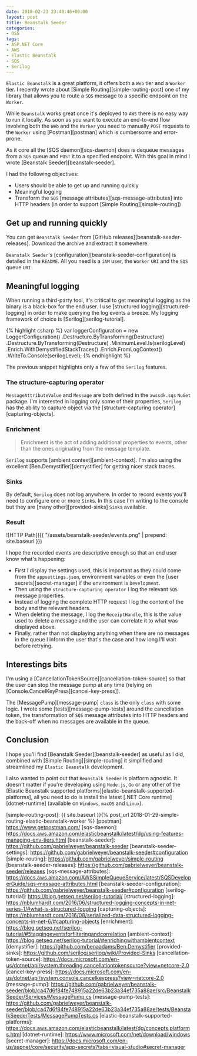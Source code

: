 ```yaml
---
date: 2018-02-23 23:40:46+00:00
layout: post
title: Beanstalk Seeder
categories:
- OSS
tags:
- ASP.NET Core
- AWS
- Elastic Beanstalk
- SQS
- Serilog
---
```


`Elastic Beanstalk` is a great platform, it offers both a `Web` tier and a `Worker` tier. I recently wrote about [Simple Routing][simple-routing-post] one of my library that allows you to route a `SQS` message to a specific endpoint on the `Worker`.

While `Beanstalk` works great once it's deployed to `AWS` there is no easy way to run it locally. As soon as you want to execute an end-to-end flow involving both the `Web` and the `Worker` you need to manually `POST` requests to the `Worker` using [Postman][postman] which is cumbersome and error-prone.

As it core all the [SQS daemon][sqs-daemon] does is dequeue messages from a `SQS` queue and `POST` it to a specified endpoint. With this goal in mind I wrote [Beanstalk Seeder][beanstalk-seeder].<!--more-->

I had the following objectives:

- Users should be able to get up and running quickly
- Meaningful logging
- Transform the `SQS` [message attributes][sqs-message-attributes] into HTTP headers (in order to support [Simple Routing][simple-routing])

## Get up and running quickly

You can get `Beanstalk Seeder` from [GitHub releases][beanstalk-seeder-releases]. Download the archive and extract it somewhere.

`Beanstalk Seeder`'s [configuration][beanstalk-seeder-configuration] is detailed in the `README`. All you need is a `iAM` user, the `Worker` `URI` and the `SQS` queue `URI.`

## Meaningful logging

When running a third-party tool, it's critical to get meaningful logging as the binary is a black-box for the end user. I use [structured logging][structured-logging] in order to make querying the log events a breeze. My logging framework of choice is [Serilog][serilog-tutorial].

{% highlight csharp %}
var loggerConfiguration = new LoggerConfiguration()
    .Destructure.ByTransforming<MessageAttributeValue>(Destructure)
    .Destructure.ByTransforming<Message>(Destructure)
    .MinimumLevel.Is(serilogLevel)
    .Enrich.WithDemystifiedStackTraces()
    .Enrich.FromLogContext()
    .WriteTo.Console(serilogLevel);
{% endhighlight %}

The previous snippet highlights only a few of the `Serilog` features.

### The structure-capturing operator

`MessageAttributeValue` and `Message` are both defined in the `awssdk.sqs` `NuGet` package. I'm interested in logging only some of their properties, `Serilog` has the ability to capture object via the [structure-capturing operator][capturing-objects].

### Enrichment

> Enrichment is the act of adding additional properties to events, other than the ones originating from the message template.

`Serilog` supports [ambient context][ambient-context]. I'm also using the excellent [Ben.Demystifier][demystifier] for getting nicer stack traces.

### Sinks

By default, `Serilog` does not log anywhere. In order to record events you'll need to configure one or more `Sink`s. In this case I'm writing to the console but they are [many other][provided-sinks] `Sink`s available.

### Result

![HTTP Path]({{ "/assets/beanstalk-seeder/events.png" | prepend: site.baseurl }})

I hope the recorded events are descriptive enough so that an end user know what's happening:

- First I display the settings used, this is important as they could come from the `appsettings.json`, environment variables or even the [user secrets][secret-manager] if the environment is `Development`.
- Then using the `structure-capturing operator` I log the relevant `SQS` message properties.
- Instead of logging the complete HTTP request I log the content of the body and the relevant headers.
- When deleting the message, I log the `ReceiptHandle`, this is the value used to delete a message and the user can correlate it to what was displayed above.
- Finally, rather than not displaying anything when there are no messages in the queue I inform the user that's the case and how long I'll wait before retrying.

## Interestings bits

I'm using a [CancellationTokenSource][cancellation-token-source] so that the user can stop the message pump at any time (relying on [Console.CancelKeyPress][cancel-key-press]).

The [MessagePump][message-pump] `class` is the only `class` with some logic. I wrote some [tests][message-pump-tests] around the cancellation token, the transformation of `SQS` message attributes into HTTP headers and the back-off when no messages are available in the queue.

## Conclusion

I hope you'll find [Beanstalk Seeder][beanstalk-seeder] as useful as I did, combined with [Simple Routing][simple-routing] it simplified and streamlined my `Elastic Beanstalk` development.

I also wanted to point out that `Beanstalk Seeder` is platform agnostic. It doesn't matter if you're developing using `Node.js`, `Go` or any other of the [Elastic Beanstalk supported platforms][elastic-beanstalk-supported-platforms], all you need to do is install the latest [.NET Core runtime][dotnet-runtime] (available on `Windows`, `macOS` and `Linux`).

[simple-routing-post]: {{ site.baseurl }}{% post_url 2018-01-29-simple-routing-elastic-beanstalk-worker %}
[postman]: https://www.getpostman.com/
[sqs-daemon]: https://docs.aws.amazon.com/elasticbeanstalk/latest/dg/using-features-managing-env-tiers.html
[beanstalk-seeder]: https://github.com/gabrielweyer/beanstalk-seeder
[beanstalk-seeder-settings]: https://github.com/gabrielweyer/beanstalk-seeder#configuration
[simple-routing]: https://github.com/gabrielweyer/simple-routing
[beanstalk-seeder-releases]: https://github.com/gabrielweyer/beanstalk-seeder/releases
[sqs-message-attributes]: https://docs.aws.amazon.com/AWSSimpleQueueService/latest/SQSDeveloperGuide/sqs-message-attributes.html
[beanstalk-seeder-configuration]: https://github.com/gabrielweyer/beanstalk-seeder#configuration
[serilog-tutorial]: https://blog.getseq.net/serilog-tutorial/
[structured-logging]: https://nblumhardt.com/2016/06/structured-logging-concepts-in-net-series-1/#what-is-structured-logging
[capturing-objects]: https://nblumhardt.com/2016/08/serialized-data-structured-logging-concepts-in-net-6/#capturing-objects
[enrichment]: https://blog.getseq.net/serilog-tutorial/#5taggingeventsforfilteringandcorrelation
[ambient-context]: https://blog.getseq.net/serilog-tutorial/#enrichingwithambientcontext
[demystifier]: https://github.com/benaadams/Ben.Demystifier
[provided-sinks]: https://github.com/serilog/serilog/wiki/Provided-Sinks
[cancellation-token-source]: https://docs.microsoft.com/en-us/dotnet/api/system.threading.cancellationtokensource?view=netcore-2.0
[cancel-key-press]: https://docs.microsoft.com/en-us/dotnet/api/system.console.cancelkeypress?view=netcore-2.0
[message-pump]: https://github.com/gabrielweyer/beanstalk-seeder/blob/ca47d6f84fe748915a22de63b23a34ef735a88ae/src/BeanstalkSeeder/Services/MessagePump.cs
[message-pump-tests]: https://github.com/gabrielweyer/beanstalk-seeder/blob/ca47d6f84fe748915a22de63b23a34ef735a88ae/tests/BeanstalkSeederTests/MessagePumpTests.cs
[elastic-beanstalk-supported-platforms]: https://docs.aws.amazon.com/elasticbeanstalk/latest/dg/concepts.platforms.html
[dotnet-runtime]: https://www.microsoft.com/net/download/windows
[secret-manager]: https://docs.microsoft.com/en-us/aspnet/core/security/app-secrets?tabs=visual-studio#secret-manager
